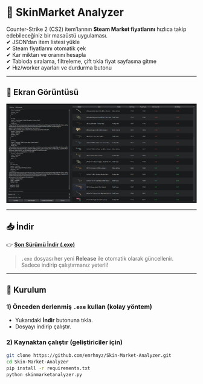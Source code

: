 # 🎯 SkinMarket Analyzer

Counter-Strike 2 (CS2) item’larının **Steam Market fiyatlarını** hızlıca takip edebileceğiniz bir masaüstü uygulaması.  
✔ JSON’dan item listesi yükle  
✔ Steam fiyatlarını otomatik çek  
✔ Kar miktarı ve oranını hesapla  
✔ Tabloda sıralama, filtreleme, çift tıkla fiyat sayfasına gitme  
✔ Hız/worker ayarları ve durdurma butonu  

---

## 📸 Ekran Görüntüsü

![SkinMarket Analyzer Screenshot](assets/screenshot.png)

---

## 📥 İndir

👉 [**Son Sürümü İndir (.exe)**](https://github.com/emrhnyz/Skin-Market-Analyzer/releases/latest)

> `.exe` dosyası her yeni **Release** ile otomatik olarak güncellenir.  
> Sadece indirip çalıştırmanız yeterli!

---

## 🔧 Kurulum

### 1) Önceden derlenmiş `.exe` kullan (kolay yöntem)
- Yukarıdaki **İndir** butonuna tıkla.
- Dosyayı indirip çalıştır.

### 2) Kaynaktan çalıştır (geliştiriciler için)
```bash
git clone https://github.com/emrhnyz/Skin-Market-Analyzer.git
cd Skin-Market-Analyzer
pip install -r requirements.txt
python skinmarketanalyzer.py


